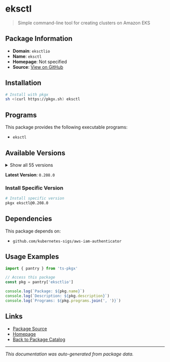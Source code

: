 # eksctl

> Simple command-line tool for creating clusters on Amazon EKS

## Package Information

- **Domain**: `eksctlio`
- **Name**: `eksctl`
- **Homepage**: Not specified
- **Source**: [View on GitHub](https://github.com/pkgxdev/pantry/tree/main/projects/eksctl.io/package.yml)

## Installation

```bash
# Install with pkgx
sh <(curl https://pkgx.sh) eksctl
```

## Programs

This package provides the following executable programs:

- `eksctl`

## Available Versions

<details>
<summary>Show all 55 versions</summary>

- `0.208.0`, `0.207.0`, `0.206.0`, `0.205.0`, `0.204.0`
- `0.203.0`, `0.202.0`, `0.201.0`, `0.200.0`, `0.199.0`
- `0.198.0`, `0.197.0`, `0.196.0`, `0.195.0`, `0.194.0`
- `0.193.0`, `0.192.0`, `0.191.0`, `0.190.0`, `0.189.0`
- `0.188.0`, `0.187.0`, `0.186.0`, `0.185.0`, `0.184.0`
- `0.183.0`, `0.182.0`, `0.181.0`, `0.180.0`, `0.179.0`
- `0.178.0`, `0.177.0`, `0.176.0`, `0.175.0`, `0.174.0`
- `0.173.0`, `0.172.0`, `0.171.0`, `0.170.0`, `0.169.0`
- `0.168.0`, `0.167.0`, `0.166.0`, `0.165.0`, `0.164.0`
- `0.163.0`, `0.162.0`, `0.161.0`, `0.160.0`, `0.159.0`
- `0.158.0`, `0.157.0`, `0.156.0`, `0.155.0`, `0.154.0`

</details>

**Latest Version**: `0.208.0`

### Install Specific Version

```bash
# Install specific version
pkgx eksctl@0.208.0
```

## Dependencies

This package depends on:

- `github.com/kubernetes-sigs/aws-iam-authenticator`

## Usage Examples

```typescript
import { pantry } from 'ts-pkgx'

// Access this package
const pkg = pantry['eksctlio']

console.log(`Package: ${pkg.name}`)
console.log(`Description: ${pkg.description}`)
console.log(`Programs: ${pkg.programs.join(', ')}`)
```

## Links

- [Package Source](https://github.com/pkgxdev/pantry/tree/main/projects/eksctl.io/package.yml)
- [Homepage](#)
- [Back to Package Catalog](../package-catalog.md)

---

*This documentation was auto-generated from package data.*
